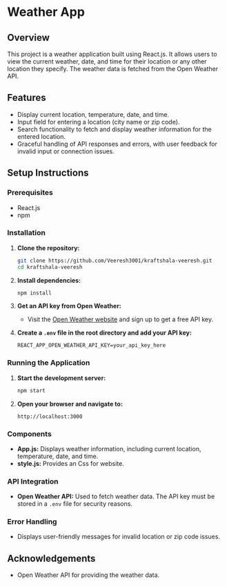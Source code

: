# Weather App

## Overview

This project is a weather application built using React.js. It allows users to view the current weather, date, and time for their location or any other location they specify. The weather data is fetched from the Open Weather API.

## Features

- Display current location, temperature, date, and time.
- Input field for entering a location (city name or zip code).
- Search functionality to fetch and display weather information for the entered location.
- Graceful handling of API responses and errors, with user feedback for invalid input or connection issues.

## Setup Instructions

### Prerequisites

- React.js
- npm

### Installation

1. **Clone the repository:**

   ```bash
   git clone https://github.com/Veeresh3001/kraftshala-veeresh.git
   cd kraftshala-veeresh
   ```

2. **Install dependencies:**

   ```bash
   npm install
   ```

3. **Get an API key from Open Weather:**

   - Visit the [Open Weather website](https://openweathermap.org/api) and sign up to get a free API key.

4. **Create a `.env` file in the root directory and add your API key:**
   ```env
   REACT_APP_OPEN_WEATHER_API_KEY=your_api_key_here
   ```

### Running the Application

1. **Start the development server:**

   ```bash
   npm start
   ```

2. **Open your browser and navigate to:**
   ```
   http://localhost:3000
   ```

### Components

- **App.js:** Displays weather information, including current location, temperature, date, and time.
- **style.js:** Provides an Css for website.

### API Integration

- **Open Weather API:** Used to fetch weather data. The API key must be stored in a `.env` file for security reasons.

### Error Handling

- Displays user-friendly messages for invalid location or zip code issues.

## Acknowledgements

- Open Weather API for providing the weather data.
